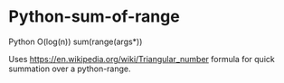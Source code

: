 # Python-sum-of-range
Python O(log(n)) sum(range(args*))

Uses https://en.wikipedia.org/wiki/Triangular_number formula for quick summation over a python-range.
